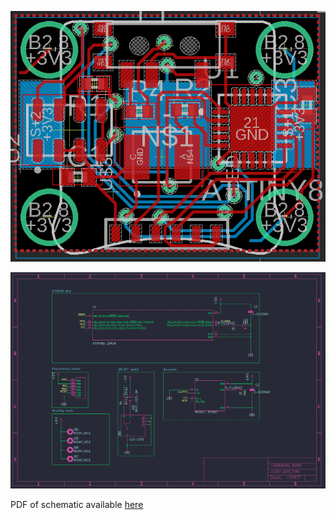 ![PCB image](board_image.png)

![Schematic](schematic.png)

PDF of schematic available  [here](schematic.pdf)
